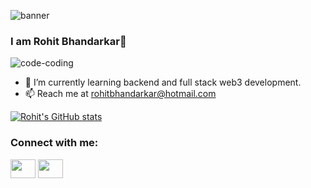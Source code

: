 
![banner](https://user-images.githubusercontent.com/88735333/172036896-3d45b4d8-5597-483a-9025-c02f37abbb4e.png)

<h3 align="left">I am Rohit Bhandarkar👋</h3>


![code-coding](https://user-images.githubusercontent.com/88735333/172037349-f8e45447-08b3-4442-a0bb-f9adeef20ae6.gif)

- 🌱 I’m currently learning backend and full stack web3 development.
- 📫 Reach me at rohitbhandarkar@hotmail.com


[![Rohit's GitHub stats](https://github-readme-stats.vercel.app/api?username=RohitBhandarkar&show_icons=true&theme=highcontrast)](https://github.com/RohitBhandarkar/github-readme-stats)

<h3 align="left">Connect with me:</h3>
<p align="left">
<a href="https://www.linkedin.com/in/rohit-bhandarkar-52060b22a/" target="blank"><img align="center" src="https://cdn.jsdelivr.net/npm/simple-icons@3.0.1/icons/linkedin.svg" alt="" height="30" width="40" /></a>
<a href="https://instagram.com/rohit.bhandarkar?utm_medium=copy_link" target="blank"><img align="center" src="https://cdn.jsdelivr.net/npm/simple-icons@3.0.1/icons/instagram.svg" alt="" height="30" width="40" /></a>
</p>
<!--
Hi there, I am Rohit Bhandarkar👋
![image](https://user-images.githubusercontent.com/88735333/172036671-57768f2c-1dfe-43ab-92d4-36bfbfd4ab4e.png)
**RohitBhandarkar/RohitBhandarkar** is a ✨ _special_ ✨ repository because its `README.md` (this file) appears on your GitHub profile.

Here are some ideas to get you started:
[![Top Langs](https://github-readme-stats.vercel.app/api/top-langs/?username=RohitBhandarkar)](https://github.com/RohitBhandarkar/github-readme-stats)
-->
